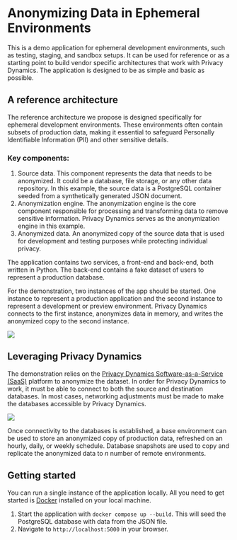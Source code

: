 # Anonymizing Data in Ephemeral Environments

This is a demo application for ephemeral development environments, such as testing, staging, and sandbox setups. It can be used for reference or as a starting point to build vendor specific architectures that work with Privacy Dynamics. The application is designed to be as simple and basic as possible.

## A reference architecture
The reference architecture we propose is designed specifically for ephemeral development environments. These environments often contain subsets of production data, making it essential to safeguard Personally Identifiable Information (PII) and other sensitive details.

### Key components:

1. Source data. This component represents the data that needs to be anonymized. It could be a database, file storage, or any other data repository. In this example, the source data is a PostgreSQL container seeded from a synthetically generated JSON document.
2. Anonymization engine. The anonymization engine is the core component responsible for processing and transforming data to remove sensitive information. Privacy Dynamics serves as the anonymization engine in this example.
3. Anonymized data. An anonymized copy of the source data that is used for development and testing purposes while protecting individual privacy.

The application contains two services, a front-end and back-end, both written in Python. The back-end contains a fake dataset of users to represent a production database.

For the demonstration, two instances of the app should be started. One instance to represent a production application and the second instance to represent a development or preview environment. Privacy Dynamics connects to the first instance, anonymizes data in memory, and writes the anonymized copy to the second instance.

![](docs/Basic%20Anonymizing%20Data%20for%20Dev%20and%20Test%20Evironments.jpg)

## Leveraging Privacy Dynamics
The demonstration relies on the [Privacy Dynamics Software-as-a-Service (SaaS)](https://www.privacydynamics.io) platform to anonymize the dataset. In order for Privacy Dynamics to work, it must be able to connect to both the source and destination databases. In most cases, networking adjustments must be made to make the databases accessible by Privacy Dynamics.

![](docs/Anonymizing%20Data%20for%20Dev%20and%20Test%20Evironments.jpg)

Once connectivity to the databases is established, a base environment can be used to store an anonymized copy of production data, refreshed on an hourly, daily, or weekly schedule. Database snapshots are used to copy and replicate the anonymized data to _n_ number of remote environments.

## Getting started
You can run a single instance of the application locally. All you need to get started is [Docker](https://www.docker.com/) installed on your local machine.

1. Start the application with `docker compose up --build`. This will seed the PostgreSQL database with data from the JSON file.
2. Navigate to `http://localhost:5000` in your browser.
